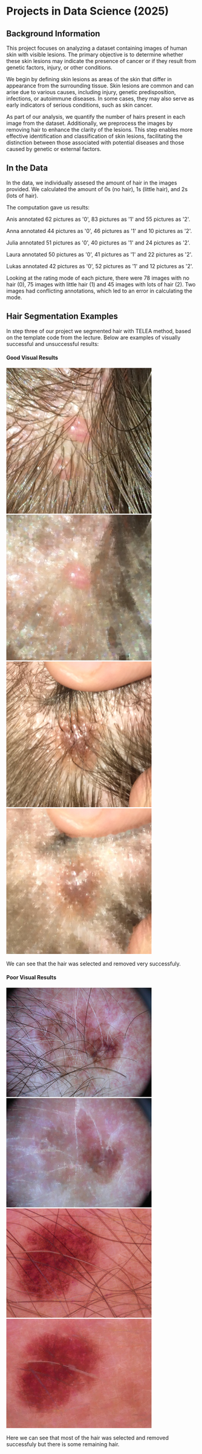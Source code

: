 # Projects in Data Science (2025)

## Background Information

This project focuses on analyzing a dataset containing images of human skin with visible lesions. The primary objective is to determine whether these skin lesions may indicate the presence of cancer or if they result from genetic factors, injury, or other conditions.

We begin by defining skin lesions as areas of the skin that differ in appearance from the surrounding tissue. Skin lesions are common and can arise due to various causes, including injury, genetic predisposition, infections, or autoimmune diseases. In some cases, they may also serve as early indicators of serious conditions, such as skin cancer.

As part of our analysis, we quantify the number of hairs present in each image from the dataset. Additionally, we preprocess the images by removing hair to enhance the clarity of the lesions. This step enables more effective identification and classification of skin lesions, facilitating the distinction between those associated with potential diseases and those caused by genetic or external factors.

## In the Data
In the data, we individually assesed the amount of hair in the images provided. We calculated the amount of 0s (no hair), 1s (little hair), and 2s (lots of hair). 

The computation gave us results: 

Anis annotated 62 pictures as '0', 83 pictures as '1' and 55 pictures as '2'.

Anna annotated 44 pictures as '0', 46 pictures as '1' and 10 pictures as '2'.

Julia annotated 51 pictures as '0', 40 pictures as '1' and 24 pictures as '2'.

Laura annotated 50 pictures as '0', 41 pictures as '1' and 22 pictures as '2'.

Lukas annotated 42 pictures as '0', 52 pictures as '1' and 12 pictures as '2'.

Looking at the rating mode of each picture, there were 78 images with no hair (0), 75 images with little hair (1) and 45 images with lots of hair (2). Two images had conflicting annotations, which led to an error in calculating the mode.

## Hair Segmentation Examples

In step three of our project we segmented hair with TELEA method, based on the template code from the lecture. Below are examples of visually successful and unsuccessful results:

#### Good Visual Results
![Example of poor segmentation 1-original](/result/img_1721.png)
![Example of poor segmentation 1-result](/result/output1721.jpg)
![Example of poor segmentation 2-original](/result/img_1730.png)
![Example of good segmentation 2-result](/result/output1730.jpg)

We can see that the hair was selected and removed very successfuly.

#### Poor Visual Results

![Example of good segmentation 1-original](/result/img_1739.png)
![Example of good segmentation 1-result](/result/output1739.jpg)
![Example of good segmentation 1-original](/result/img_1757.png)
![Example of good segmentation 2-result](/result/output1757.jpg)

Here we can see that most of the hair was selected and removed successfuly but there is some remaining hair.
